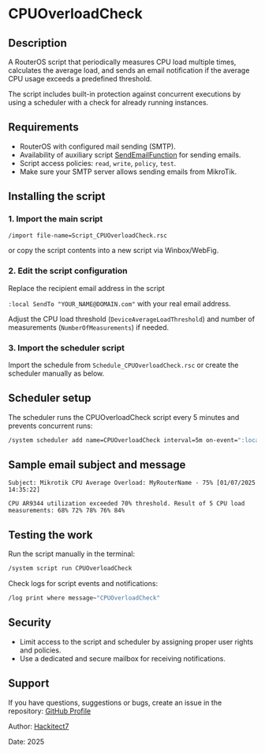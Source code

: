 # CPUOverloadCheck

## Description

A RouterOS script that periodically measures CPU load multiple times, calculates the average load, and sends an email notification if the average CPU usage exceeds a predefined threshold.

The script includes built-in protection against concurrent executions by using a scheduler with a check for already running instances.

## Requirements

- RouterOS with configured mail sending (SMTP).
- Availability of auxiliary script [SendEmailFunction](../functions/SendEmailFunction/) for sending emails.
- Script access policies: `read`, `write`, `policy`, `test`.
- Make sure your SMTP server allows sending emails from MikroTik.

## Installing the script

### 1. Import the main script

```bash
/import file-name=Script_CPUOverloadCheck.rsc
```

or copy the script contents into a new script via Winbox/WebFig.

### 2. Edit the script configuration

Replace the recipient email address in the script

`:local SendTo "YOUR_NAME@DOMAIN.com"` with your real email address.

Adjust the CPU load threshold (`DeviceAverageLoadThreshold`) and number of measurements (`NumberOfMeasurements`) if needed.

### 3. Import the scheduler script

Import the schedule from `Schedule_CPUOverloadCheck.rsc` or create the scheduler manually as below.

## Scheduler setup

The scheduler runs the CPUOverloadCheck script every 5 minutes and prevents concurrent runs:

```bash
/system scheduler add name=CPUOverloadCheck interval=5m on-event=":local ScriptName \"CPUOverloadCheck\"; :local ScriptRunning [system script job find where script=\$ScriptName]; :if (\$ScriptRunning) do={ :log info \"The script \$ScriptName cannot be run, it is already running (consider increasing interval or reducing measurements)\"; } else={ /system script run \$ScriptName; }" comment="CPU overload check with concurrency protection" policy=read,write,policy,test start-time=startup
```

## Sample email subject and message

```text
Subject: Mikrotik CPU Average Overload: MyRouterName - 75% [01/07/2025 14:35:22]

CPU AR9344 utilization exceeded 70% threshold. Result of 5 CPU load measurements: 68% 72% 78% 76% 84%
```

## Testing the work

Run the script manually in the terminal:

```bash
/system script run CPUOverloadCheck
```

Check logs for script events and notifications:

```bash
/log print where message~"CPUOverloadCheck"
```

## Security

- Limit access to the script and scheduler by assigning proper user rights and policies.
- Use a dedicated and secure mailbox for receiving notifications.

## Support

If you have questions, suggestions or bugs, create an issue in the repository: [GitHub Profile](https://github.com/Hackitect7/routeros-scripts)

Author: [Hackitect7](https://github.com/Hackitect7)

Date: 2025
